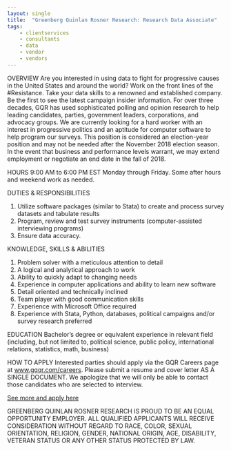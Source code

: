```yaml
---
layout: single
title:  "Greenberg Quinlan Rosner Research: Research Data Associate"
tags: 
    - clientservices
    - consultants
    - data
    - vendor
    - vendors
---
```

	
OVERVIEW
Are you interested in using data to fight for progressive causes in the United States and around the world? Work on the front lines of the #Resistance. Take your data skills to a renowned and established company. Be the first to see the latest campaign insider information. For over three decades, GQR has used sophisticated polling and opinion research to help leading candidates, parties, government leaders, corporations, and advocacy groups. We are currently looking for a hard worker with an interest in progressive politics and an aptitude for computer software to help program our surveys.
This position is considered an election-year position and may not be needed after the November 2018 election season. In the event that business and performance levels warrant, we may extend employment or negotiate an end date in the fall of 2018.

HOURS
9:00 AM to 6:00 PM EST Monday through Friday.  Some after hours and weekend work as needed.

DUTIES & RESPONSIBILITIES
1.	Utilize software packages (similar to Stata) to create and process survey datasets and tabulate results
2.	Program, review and test survey instruments (computer-assisted interviewing programs)
3.	Ensure data accuracy.

KNOWLEDGE, SKILLS & ABILITIES
1.	Problem solver with a meticulous attention to detail
2.	A logical and analytical approach to work
3.	Ability to quickly adapt to changing needs
4.	Experience in computer applications and ability to learn new software
5.	Detail oriented and technically inclined
6.	Team player with good communication skills  
7.	Experience with Microsoft Office required  
8.	Experience with Stata, Python, databases, political campaigns and/or survey research preferred

EDUCATION
Bachelor’s degree or equivalent experience in relevant field (including, but not limited to, political science, public policy, international relations, statistics, math, business)

HOW TO APPLY
Interested parties should apply via the GQR Careers page at www.gqqr.com/careers. Please submit a resume and cover letter AS A SINGLE DOCUMENT. We apologize that we will only be able to contact those candidates who are selected to interview. 

[See more and apply here](https://gqrr.bamboohr.com/jobs/view.php?id=19)

GREENBERG QUINLAN ROSNER RESEARCH IS PROUD TO BE AN EQUAL OPPORTUNITY EMPLOYER. ALL QUALIFIED APPLICANTS WILL RECEIVE CONSIDERATION WITHOUT REGARD TO RACE, COLOR, SEXUAL ORIENTATION, RELIGION, GENDER, NATIONAL ORIGIN, AGE, DISABILITY, VETERAN STATUS OR ANY OTHER STATUS PROTECTED BY LAW. 
